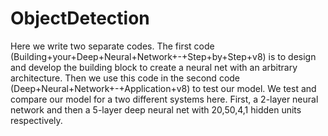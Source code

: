 # ObjectDetection

Here we write two separate codes. The first code (Building+your+Deep+Neural+Network+-+Step+by+Step+v8) is to design and develop the building block to create a neural net with an arbitrary architecture. Then we use this code in the second code (Deep+Neural+Network+-+Application+v8) to test our model. We test and compare our model for a two different systems here. First, a 2-layer neural network and then a 5-layer deep neural net with 20,50,4,1 hidden units respectively. 
